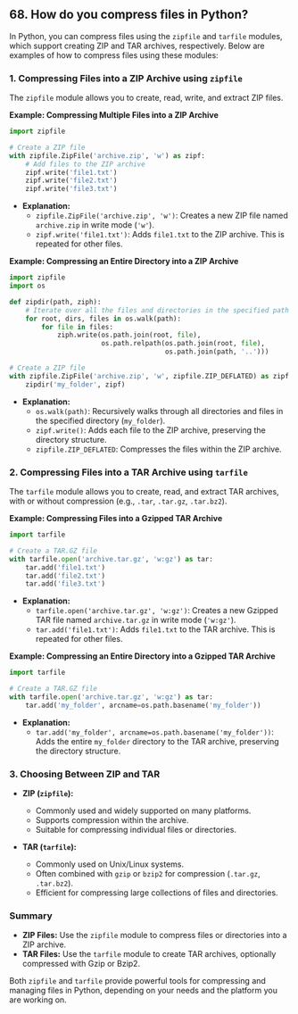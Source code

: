 ## 68. How do you compress files in Python?


In Python, you can compress files using the `zipfile` and `tarfile` modules, which support creating ZIP and TAR archives, respectively. Below are examples of how to compress files using these modules:

### 1. **Compressing Files into a ZIP Archive using `zipfile`**

The `zipfile` module allows you to create, read, write, and extract ZIP files.

**Example: Compressing Multiple Files into a ZIP Archive**

```python
import zipfile

# Create a ZIP file
with zipfile.ZipFile('archive.zip', 'w') as zipf:
    # Add files to the ZIP archive
    zipf.write('file1.txt')
    zipf.write('file2.txt')
    zipf.write('file3.txt')
```

- **Explanation:**
  - `zipfile.ZipFile('archive.zip', 'w')`: Creates a new ZIP file named `archive.zip` in write mode (`'w'`).
  - `zipf.write('file1.txt')`: Adds `file1.txt` to the ZIP archive. This is repeated for other files.

**Example: Compressing an Entire Directory into a ZIP Archive**

```python
import zipfile
import os

def zipdir(path, ziph):
    # Iterate over all the files and directories in the specified path
    for root, dirs, files in os.walk(path):
        for file in files:
            ziph.write(os.path.join(root, file),
                       os.path.relpath(os.path.join(root, file),
                                       os.path.join(path, '..')))

# Create a ZIP file
with zipfile.ZipFile('archive.zip', 'w', zipfile.ZIP_DEFLATED) as zipf:
    zipdir('my_folder', zipf)
```

- **Explanation:**
  - `os.walk(path)`: Recursively walks through all directories and files in the specified directory (`my_folder`).
  - `zipf.write()`: Adds each file to the ZIP archive, preserving the directory structure.
  - `zipfile.ZIP_DEFLATED`: Compresses the files within the ZIP archive.

### 2. **Compressing Files into a TAR Archive using `tarfile`**

The `tarfile` module allows you to create, read, and extract TAR archives, with or without compression (e.g., `.tar`, `.tar.gz`, `.tar.bz2`).

**Example: Compressing Files into a Gzipped TAR Archive**

```python
import tarfile

# Create a TAR.GZ file
with tarfile.open('archive.tar.gz', 'w:gz') as tar:
    tar.add('file1.txt')
    tar.add('file2.txt')
    tar.add('file3.txt')
```

- **Explanation:**
  - `tarfile.open('archive.tar.gz', 'w:gz')`: Creates a new Gzipped TAR file named `archive.tar.gz` in write mode (`'w:gz'`).
  - `tar.add('file1.txt')`: Adds `file1.txt` to the TAR archive. This is repeated for other files.

**Example: Compressing an Entire Directory into a Gzipped TAR Archive**

```python
import tarfile

# Create a TAR.GZ file
with tarfile.open('archive.tar.gz', 'w:gz') as tar:
    tar.add('my_folder', arcname=os.path.basename('my_folder'))
```

- **Explanation:**
  - `tar.add('my_folder', arcname=os.path.basename('my_folder'))`: Adds the entire `my_folder` directory to the TAR archive, preserving the directory structure.

### 3. **Choosing Between ZIP and TAR**

- **ZIP (`zipfile`):**
  - Commonly used and widely supported on many platforms.
  - Supports compression within the archive.
  - Suitable for compressing individual files or directories.

- **TAR (`tarfile`):**
  - Commonly used on Unix/Linux systems.
  - Often combined with `gzip` or `bzip2` for compression (`.tar.gz`, `.tar.bz2`).
  - Efficient for compressing large collections of files and directories.

### Summary

- **ZIP Files:** Use the `zipfile` module to compress files or directories into a ZIP archive.
- **TAR Files:** Use the `tarfile` module to create TAR archives, optionally compressed with Gzip or Bzip2.

Both `zipfile` and `tarfile` provide powerful tools for compressing and managing files in Python, depending on your needs and the platform you are working on.